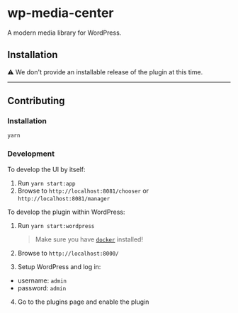 # wp-media-center

A modern media library for WordPress.

## Installation

⚠️ We don't provide an installable release of the plugin at this time.

---

## Contributing

### Installation

```bash
yarn
```

### Development

To develop the UI by itself:

1. Run `yarn start:app`
2. Browse to `http://localhost:8081/chooser` or `http://localhost:8081/manager`

To develop the plugin within WordPress:

1. Run `yarn start:wordpress`

    > Make sure you have [`docker`](https://docs.docker.com/docker-for-mac/install/) installed!

2. Browse to `http://localhost:8000/`
3. Setup WordPress and log in:
  - username: `admin`
  - password: `admin`
4. Go to the plugins page and enable the plugin
